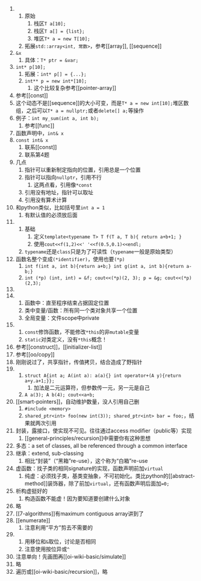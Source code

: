 1. 
   1. 原始
      1. 栈区`T a[10];`
      2. 栈区`T a[] = {list};`
      3. 堆区`T* a = new T[10];`
   2. 拓展`std::array<int, 常数>`，参考[[array]], [[sequence]]
2. `&x`
   1. 具体：`T* ptr = &var;`
3. `int* p[10];`
   1. 拓展：`int* p[] = {...};`
   2. `int** p = new int*[10];`
      1. 这个比较复杂参考[[pointer-array]]
4. 参考[[const]]
5. 这个动态不是[[sequence]]的大小可变，而是`T* a = new int[10];`堆区数组，之后可以`T* a = nullptr;`或者`delete[] a;`等操作
6. 例子：`int my_sum(int a, int b);`
   1. 参考[[func]]
7. 函数声明中，`int& x`
8. `const int& x`
   1. 联系[[const]]
   2. 联系第4题
9.  几点
    1.  指针可以重新制定指向的位置，引用总是一个位置
    2.  指针可以指向`nullptr`，引用不行
        1.  这两点看，引用像`*const`
    3.  引用没有地址，指针可以取址
    4.  引用没有算术计算
10. 和python类似，比如括号里`int a = 1`
    1.  有默认值的必须放后面
11. 
    1.  基础
        1.  定义`template<typename T> T f(T a, T b){ return a+b+1; }`
        2.  使用`cout<<f(1,2)<<' '<<f(0.5,0.1)<<endl;`
    2.  `typename`还是`class`只是为了可读性（`typename`一般是原始类型）
12. 函数名整个变成`(*identifier)`，使用也要`(*p)`
    1.  `int f(int a, int b){return a+b;} int g(int a, int b){return a-b;}`
    2.  `int (*p) (int, int) = &f; cout<<(*p)(2, 3); p = &g; cout<<(*p)(2,3);`
13. 
14. 
    1. 函数中：直至程序结束占据固定位置
    2. 类中变量/函数：所有同一个类对象共享一个位置
    3. 全局变量：文件scope中private 
15. 
    1.  `const`修饰函数，不能修改`*this`的非`mutable`变量
    2.  `static`对类定义，没有`*this`概念！
16. 参考[[construct]]，[[initializer-list]]
17. 参考[[oo/copy]]
18. 刚刚说过了，共享指针，传值拷贝，结合造成了野指针
19. 
    1.  `struct A{int a; A(int a): a(a){} int operator+(A y){return a+y.a+1;}};`
        1.  加法是二元运算符，但参数传一元，另一元是自己
    2.  `A a(3); A b(4); cout<<a+b;`
20. [[smart-pointers]]，自动维护数量，没人引用自己删
    1.  `#include <memory>`
    2.  `shared_ptr<int> foo(new int(3)); shared_ptr<int> bar = foo;`，结果就两次引用
21. 封装，露接口，使实现不可见。往往通过access modifier（public等）实现
    1.  [[general-principles/recursion]]中需要你有这种思想
22. 多态：a set of classes, all be referenced through a common interface
23. 继承：extend, sub-classing
    1.  相比“封装”（“黑箱”re-use），这个称为“白箱”re-use
24. 虚函数：找子类的相同signature的实现，函数声明前加`virtual`
    1.  纯虚：必须找子类，基类变抽象，不可初始化。类比python的[[abstract-method]]装饰器，除了前加`virtual`，还有函数声明后面加`=0;`
25. 析构虚挺好的
    1.  构造函数不能虚！因为要知道要创建什么对象
26. 略
27. [[7-algorithms]]有maximum contiguous array讲到了
28. [[enumerate]]
    1.  注意利用“平方”剪去不需要的
29. 
    1.  用移位和`&`取位，讨论是否相同
    2.  注意使用按位异或`^`
30. 注意单向！先画图再[[oi-wiki-basic/simulate]]
31. 略
32. 遍历或[[oi-wiki-basic/recursion]]，略